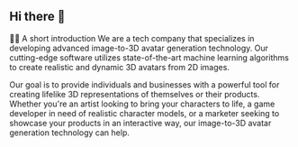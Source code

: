 ## Hi there 👋

🙋‍♀️ A short introduction
We are a tech company that specializes in developing advanced image-to-3D avatar generation technology. Our cutting-edge software utilizes state-of-the-art machine learning algorithms to create realistic and dynamic 3D avatars from 2D images.

Our goal is to provide individuals and businesses with a powerful tool for creating lifelike 3D representations of themselves or their products. Whether you're an artist looking to bring your characters to life, a game developer in need of realistic character models, or a marketer seeking to showcase your products in an interactive way, our image-to-3D avatar generation technology can help.

<!--

**Here are some ideas to get you started:**

🙋‍♀️ A short introduction - what is your organization all about?
🌈 Contribution guidelines - how can the community get involved?
👩‍💻 Useful resources - where can the community find your docs? Is there anything else the community should know?
🍿 Fun facts - what does your team eat for breakfast?
🧙 Remember, you can do mighty things with the power of [Markdown](https://docs.github.com/github/writing-on-github/getting-started-with-writing-and-formatting-on-github/basic-writing-and-formatting-syntax)
-->
